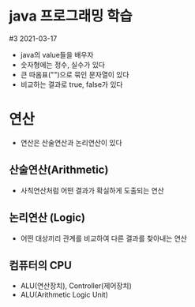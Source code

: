 # java 프로그래밍 학습

#3 2021-03-17

* java의 value들을 배우자
* 숫자형에는 정수, 실수가 있다
* 큰 따옴표("")으로 묶인 문자열이 있다
* 비교하는 결과로 true, false가 있다

# 연산
* 연산은 산술연산과 논리연산이 있다

## 산술연산(Arithmetic)
* 사칙연산처럼 어떤 결과가 확실하게 도출되는 연산

## 논리연산 (Logic)
* 어떤 대상끼리 관계를 비교하여 다른 결과를 찾아내는 연산

## 컴퓨터의 CPU
* ALU(연산장치), Controller(제어장치)
* ALU(Arithmetic Logic Unit)